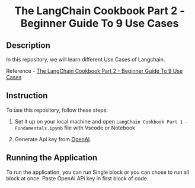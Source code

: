 <h1 align="center">
    <b>The LangChain Cookbook Part 2 - Beginner Guide To 9 Use Cases</b> 
<br>
</h1>

## Description
In this repository, we will learn different Use Cases of Langchain.
<br>

Reference - <a href='https://www.youtube.com/watch?v=vGP4pQdCocw&list=PLqZXAkvF1bPNQER9mLmDbntNfSpzdDIU5&index=4&ab_channel=GregKamradt%28DataIndy%29'>The LangChain Cookbook Part 2 - Beginner Guide To 9 Use Cases</a>

## Instruction
To use this repository, follow these steps:

1. Set it up on your local machine and open ```LangChain Cookbook Part 1 - Fundamentals.ipynb``` file with Vscode or Notebook

2. Generate Api key from <a href='https://platform.openai.com/account/api-keys'>OpenAI</a>. 

 
## Running the Application
To run the application, you can run Single block or you can chose to run all block at once. Paste OpenAi APi key in first block of code. 